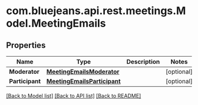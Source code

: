 # com.bluejeans.api.rest.meetings.Model.MeetingEmails
## Properties

Name | Type | Description | Notes
------------ | ------------- | ------------- | -------------
**Moderator** | [**MeetingEmailsModerator**](MeetingEmailsModerator.md) |  | [optional] 
**Participant** | [**MeetingEmailsParticipant**](MeetingEmailsParticipant.md) |  | [optional] 

[[Back to Model list]](../README.md#documentation-for-models) [[Back to API list]](../README.md#documentation-for-api-endpoints) [[Back to README]](../README.md)

